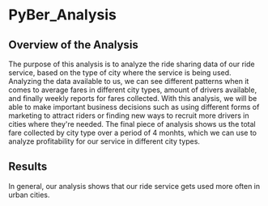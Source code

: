 # PyBer_Analysis
## Overview of the Analysis
The purpose of this analysis is to analyze the ride sharing data of our ride service, based on the type of city where the service is being used. Analyzing the data available to us, we can see different patterns when it comes to average fares in different city types, amount of drivers available, and finally weekly reports for fares collected. With this analysis, we will be able to make important business decisions such as using different forms of marketing to attract riders or finding new ways to recruit more drivers in cities where they're needed. The final piece of analysis shows us the total fare collected by city type over a period of 4 monhts, which we can use to analyze profitability for our service in different city types.
## Results
In general, our analysis shows that our ride service gets used more often in urban cities.
